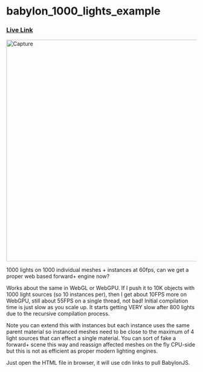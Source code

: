 # babylon_1000_lights_example

### [Live Link](https://babylon-1000-lights.netlify.app/)

<img width="587" alt="Capture" src="https://github.com/joshbrew/babylon_1000_lights_example/assets/18196383/f01fea3d-ecd2-487a-b8f2-f9868349b140">

1000 lights on 1000 individual meshes + instances at 60fps, can we get a proper web based forward+ engine now? 

Works about the same in WebGL or WebGPU. If I push it to 10K objects with 1000 light sources (so 10 instances per), then I get about 10FPS more on WebGPU, still about 55FPS on a single thread, not bad! Initial compilation time is just slow as you scale up. It starts getting VERY slow after 800 lights due to the recursive compilation process.

Note you can extend this with instances but each instance uses the same parent material so instanced meshes need to be close to the maximum of 4 light sources that can effect a single material. You can sort of fake a forward+ scene this way and reassign affected meshes on the fly CPU-side but this is not as efficient as proper modern lighting engines.

Just open the HTML file in browser, it will use cdn links to pull BabylonJS. 
